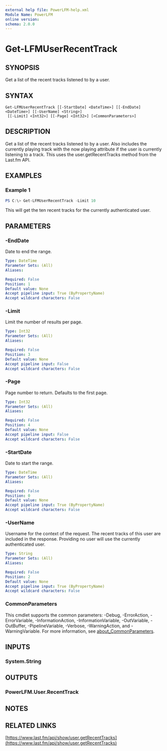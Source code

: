 ```yaml
---
external help file: PowerLFM-help.xml
Module Name: PowerLFM
online version:
schema: 2.0.0
---
```


# Get-LFMUserRecentTrack

## SYNOPSIS
Get a list of the recent tracks listened to by a user.

## SYNTAX

```
Get-LFMUserRecentTrack [[-StartDate] <DateTime>] [[-EndDate] <DateTime>] [[-UserName] <String>]
 [[-Limit] <Int32>] [[-Page] <Int32>] [<CommonParameters>]
```

## DESCRIPTION
Get a list of the recent tracks listened to by a user. Also includes the currently playing track with the now playing attribute if the user is currently listening to a track. This uses the user.getRecentTracks method from the Last.fm API.

## EXAMPLES

### Example 1
```powershell
PS C:\> Get-LFMUserRecentTrack -Limit 10
```

This will get the ten recent tracks for the currently authenticated user.

## PARAMETERS

### -EndDate
Date to end the range.

```yaml
Type: DateTime
Parameter Sets: (All)
Aliases:

Required: False
Position: 1
Default value: None
Accept pipeline input: True (ByPropertyName)
Accept wildcard characters: False
```

### -Limit
Limit the number of results per page.

```yaml
Type: Int32
Parameter Sets: (All)
Aliases:

Required: False
Position: 3
Default value: None
Accept pipeline input: False
Accept wildcard characters: False
```

### -Page
Page number to return. Defaults to the first page.

```yaml
Type: Int32
Parameter Sets: (All)
Aliases:

Required: False
Position: 4
Default value: None
Accept pipeline input: False
Accept wildcard characters: False
```

### -StartDate
Date to start the range.

```yaml
Type: DateTime
Parameter Sets: (All)
Aliases:

Required: False
Position: 0
Default value: None
Accept pipeline input: True (ByPropertyName)
Accept wildcard characters: False
```

### -UserName
Username for the context of the request. The recent tracks of this user are included in the response. Providing no user will use the currently authenticated user.

```yaml
Type: String
Parameter Sets: (All)
Aliases:

Required: False
Position: 2
Default value: None
Accept pipeline input: True (ByPropertyName)
Accept wildcard characters: False
```

### CommonParameters
This cmdlet supports the common parameters: -Debug, -ErrorAction, -ErrorVariable, -InformationAction, -InformationVariable, -OutVariable, -OutBuffer, -PipelineVariable, -Verbose, -WarningAction, and -WarningVariable. For more information, see [about_CommonParameters](http://go.microsoft.com/fwlink/?LinkID=113216).

## INPUTS

### System.String

## OUTPUTS

### PowerLFM.User.RecentTrack

## NOTES

## RELATED LINKS

[https://www.last.fm/api/show/user.getRecentTracks](https://www.last.fm/api/show/user.getRecentTracks)

